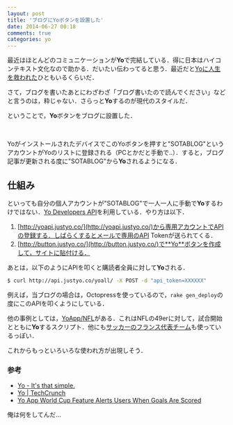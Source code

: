 ```yaml
---
layout: post
title: 'ブログにYoボタンを設置した'
date: 2014-06-27 00:18
comments: true
categories: yo
---
```


最近はほとんどのコミュニケーションが**Yo**で完結している．得に日本はハイコンテキスト文化なので助かる．だいたい伝わってると思う．最近だと[Yoに人生を救われた](http://mizchi.hatenablog.com/entry/2014/06/24/210317)ひともいるくらいだ．

さて，ブログを書いたあとにわざわざ「ブログ書いたので読んでください」などと言うのは，粋じゃない．さらっと**Yo**するのが現代のスタイルだ．

ということで，**Yo**ボタンをブログに設置した．

<div id="yo-button"></div><br>

YoがインストールされたデバイスでこのYoボタンを押すと"SOTABLOG"というアカウントがYoのリストに登録される（PCとかだと手動で..）．すると，ブログ記事が更新される度に"SOTABLOG"から**Yo**されるようになる．


## 仕組み

といっても自分の個人アカウントが"SOTABLOG"で一人一人に手動で**Yo**するわけではない．[Yo Developers API](https://medium.com/@YoAppStatus/yo-developers-api-e7f2f0ec5c3c)を利用している．やり方は以下．

1. [http://yoapi.justyo.co/](http://yoapi.justyo.co/)から専用アカウントでAPIの登録する．しばらくするとメールで専用のAPI Tokenが送られてくる．
1. [http://button.justyo.co/](http://button.justyo.co/)で**Yo**ボタンを作成して，サイトに貼付ける．

あとは，以下のようにAPIを叩くと購読者全員に対して**Yo**される．

```bash
$ curl http://api.justyo.co/yoall/ -X POST -d "api_token=XXXXXX"
```

例えば，当ブログの場合は，Octopressを使っているので，`rake gen_deploy`の度にこのAPIを叩くようにしている．

他の事例としては，[YoApp/NFL](https://github.com/YoApp/NFL)がある．これはNFLの49erに対して，試合開始とともに**Yo**するスクリプト．他にも[サッカーのフランス代表チーム](http://yoequipedefrance.fr/)も使っているっぽい．

これからもっといろいろな使われ方が出現しそう．

### 参考

- [Yo - It's that simple.](http://www.justyo.co/)
- [Yo | TechCrunch](http://techcrunch.com/2014/06/18/yo-yo/)
- [Yo App World Cup Feature Alerts Users When Goals Are Scored](http://www.ibtimes.com/yo-app-world-cup-feature-alerts-users-when-goals-are-scored-1608964)

俺は何をしてんだ...
